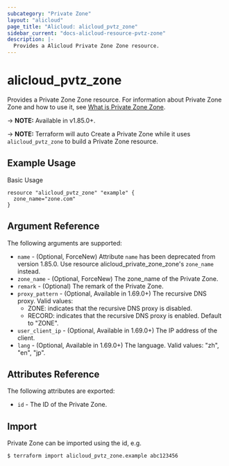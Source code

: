 ```yaml
---
subcategory: "Private Zone"
layout: "alicloud"
page_title: "Alicloud: alicloud_pvtz_zone"
sidebar_current: "docs-alicloud-resource-pvtz-zone"
description: |-
  Provides a Alicloud Private Zone Zone resource.
---
```


# alicloud\_pvtz\_zone

Provides a Private Zone Zone resource.
For information about Private Zone Zone and how to use it, see [What is Private Zone Zone](https://www.alibabacloud.com/help/en/doc-detail/66240.htm).

-> **NOTE:** Available in v1.85.0+.

-> **NOTE:** Terraform will auto Create a Private Zone while it uses `alicloud_pvtz_zone` to build a Private Zone resource.

## Example Usage

Basic Usage

```
resource "alicloud_pvtz_zone" "example" {
  zone_name="zone.com"
}
```
## Argument Reference

The following arguments are supported:

* `name` - (Optional, ForceNew) Attribute `name` has been deprecated from version 1.85.0. Use resource alicloud_private_zone_zone's `zone_name` instead.
* `zone_name` - (Optional, ForceNew) The zone_name of the Private Zone.
* `remark` - (Optional) The remark of the Private Zone.
* `proxy_pattern` - (Optional, Available in 1.69.0+) The recursive DNS proxy. Valid values:
    - ZONE: indicates that the recursive DNS proxy is disabled.
    - RECORD: indicates that the recursive DNS proxy is enabled. Default to "ZONE".
* `user_client_ip` - (Optional, Available in 1.69.0+) The IP address of the client.
* `lang` - (Optional, Available in 1.69.0+) The language. Valid values: "zh", "en", "jp".

## Attributes Reference

The following attributes are exported:

* `id` - The ID of the Private Zone.

## Import

Private Zone can be imported using the id, e.g.

```
$ terraform import alicloud_pvtz_zone.example abc123456
```

